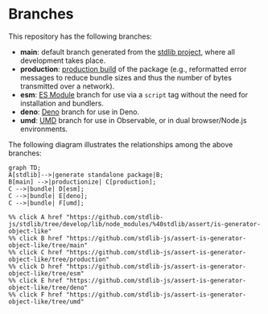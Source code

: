 <!--

@license Apache-2.0

Copyright (c) 2022 The Stdlib Authors.

Licensed under the Apache License, Version 2.0 (the "License");
you may not use this file except in compliance with the License.
You may obtain a copy of the License at

    http://www.apache.org/licenses/LICENSE-2.0

Unless required by applicable law or agreed to in writing, software
distributed under the License is distributed on an "AS IS" BASIS,
WITHOUT WARRANTIES OR CONDITIONS OF ANY KIND, either express or implied.
See the License for the specific language governing permissions and
limitations under the License.

-->

# Branches

This repository has the following branches:

-   **main**: default branch generated from the [stdlib project][stdlib-url], where all development takes place.
-   **production**: [production build][production-url] of the package (e.g., reformatted error messages to reduce bundle sizes and thus the number of bytes transmitted over a network).
-   **esm**: [ES Module][esm-url] branch for use via a `script` tag without the need for installation and bundlers.
-   **deno**: [Deno][deno-url] branch for use in Deno.
-   **umd**: [UMD][umd-url] branch for use in Observable, or in dual browser/Node.js environments.

The following diagram illustrates the relationships among the above branches:

```mermaid
graph TD;
A[stdlib]-->|generate standalone package|B;
B[main] -->|productionize| C[production];
C -->|bundle| D[esm];
C -->|bundle| E[deno];
C -->|bundle| F[umd];

%% click A href "https://github.com/stdlib-js/stdlib/tree/develop/lib/node_modules/%40stdlib/assert/is-generator-object-like"
%% click B href "https://github.com/stdlib-js/assert-is-generator-object-like/tree/main"
%% click C href "https://github.com/stdlib-js/assert-is-generator-object-like/tree/production"
%% click D href "https://github.com/stdlib-js/assert-is-generator-object-like/tree/esm"
%% click E href "https://github.com/stdlib-js/assert-is-generator-object-like/tree/deno"
%% click F href "https://github.com/stdlib-js/assert-is-generator-object-like/tree/umd"
```

[stdlib-url]: https://github.com/stdlib-js/stdlib/tree/develop/lib/node_modules/%40stdlib/assert/is-generator-object-like
[production-url]: https://github.com/stdlib-js/assert-is-generator-object-like/tree/production
[deno-url]: https://github.com/stdlib-js/assert-is-generator-object-like/tree/deno
[umd-url]: https://github.com/stdlib-js/assert-is-generator-object-like/tree/umd
[esm-url]: https://github.com/stdlib-js/assert-is-generator-object-like/tree/esm